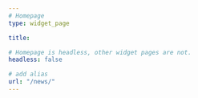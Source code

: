 ```yaml
---
# Homepage
type: widget_page

title:

# Homepage is headless, other widget pages are not.
headless: false

# add alias 
url: "/news/"
---
```

